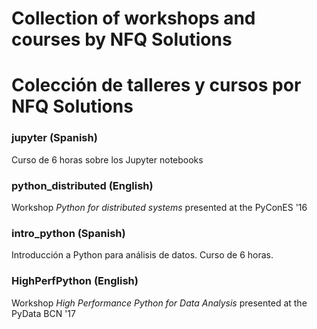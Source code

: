 # Collection of workshops and courses by NFQ Solutions
# Colección de talleres y cursos por NFQ Solutions

### jupyter (Spanish)

Curso de 6 horas sobre los Jupyter notebooks

### python_distributed (English)

Workshop *Python for distributed systems* presented at the PyConES '16

### intro_python (Spanish)

Introducción a Python para análisis de datos. Curso de 6 horas.

### HighPerfPython (English)

Workshop *High Performance Python for Data Analysis* presented at the PyData BCN '17

